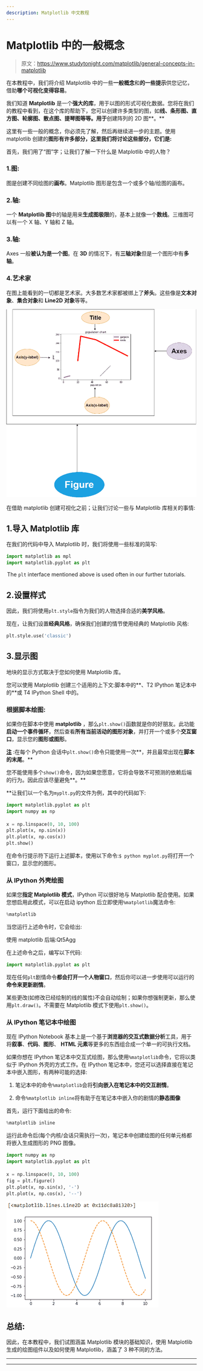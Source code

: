 ```yaml
---
description: Matplotlib 中文教程
---
```


# Matplotlib 中的一般概念

> 原文：<https://www.studytonight.com/matplotlib/general-concepts-in-matplotlib>

在本教程中，我们将介绍 Matplotlib 中的一些**一般概念**和**的一些提示**供您记忆，借助**哪个可视化变得容易**。

我们知道 **Matplotlib** 是一个**强大的库**，用于以图的形式可视化数据。您将在我们的教程中看到，在这个库的帮助下，您可以创建许多类型的图，如**线、条形图、直方图、轮廓图、散点图、提琴图等等。用于**创建阵列的 2D 图**。**

这里有一些一般的概念，你必须先了解，然后再继续进一步的主题。使用 matplotlib 创建的**图形有许多部分，这里我们将讨论这些部分，它们是:**

首先，我们用了“图”字；让我们了解一下什么是 Matplotlib 中的人物？

### 1.图:

图是创建不同绘图的**画布**。Matplotlib 图形是包含一个或多个轴/绘图的画布。

### 2.轴:

一个 **Matplotlib 图**中的轴是用来**生成图极限**的，基本上就像一个**数线**。三维图可以有一个 X 轴、Y 轴和 Z 轴。

### 3.轴:

Axes 一般**被认为是一个图**。在 **3D** 的情况下，有**三轴对象**但是一个图形中有**多轴**。

### 4.艺术家

在图上能看到的一切都是艺术家。大多数艺术家都被绑上了**斧头**。这些像是**文本对象**、**集合对象**和 **Line2D 对象**等等。

![Matplotlib plot components - Figure, Axis, Axes and Artist](img/713c9464e460db539c4d125a3ae89b88.png)

在借助 matplotlib 创建可视化之前；让我们讨论一些与 Matplotlib 库相关的事情:

## 1.导入 Matplotlib 库

在我们的代码中导入 Matplotlib 时，我们将使用一些标准的简写:

```py
import matplotlib as mpl
import matplotlib.pyplot as plt
```

![](img/4765334125b448ec4c4bdf8285a1da72.png)![](img/4765334125b448ec4c4bdf8285a1da72.png "Click and drag to move")The `plt` interface mentioned above is used often in our further tutorials.

## 2.设置样式

因此，我们将使用`plt.style`指令为我们的人物选择合适的**美学风格**。

现在，让我们设置**经典风格**，确保我们创建的情节使用经典的 Matplotlib 风格:

```py
plt.style.use('classic')
```

## 3.显示图

地块的显示方式取决于您如何使用 Matplotlib 库。

您可以使用 Matplotlib 创建三个适用的上下文:脚本中的**、T2 IPython 笔记本中的**或 T4 IPython Shell 中的。

### 根据脚本绘图:

如果你在脚本中使用 **matplotlib** ，那么`plt.show()`函数就是你的好朋友。此功能**启动一个事件循环**，然后查看**所有当前活动的图形对象**，并打开一个或多个**交互窗口**，显示您的**图形或图形**。

<u>**注**</u> :在每个 Python 会话中`plt.show()`命令只能使用一次**，并且最常出现在**脚本的末尾**。**

您不能使用多个`show()`命令，因为如果您愿意，它将会导致不可预测的依赖后端的行为。因此应该尽量避免**。**

 **让我们以一个名为`myplt.py`的文件为例，其中的代码如下:

```py
import matplotlib.pyplot as plt
import numpy as np

x = np.linspace(0, 10, 100)
plt.plot(x, np.sin(x))
plt.plot(x, np.cos(x))
plt.show()
```

在命令行提示符下运行上述脚本，使用以下命令:`$ python myplot.py`将打开一个窗口，显示您的图形。

### 从 IPython 外壳绘图

如果您**指定 Matplotlib 模式**，IPython 可以很好地与 Matplotlib 配合使用。如果您想启用此模式，可以在启动 ipython 后立即使用`%matplotlib`魔法命令:

```py
%matplotlib
```

当您运行上述命令时，它会给出:

使用 matplotlib 后端:Qt5Agg

在上述命令之后，编写以下代码:

```py
import matplotlib.pyplot as plt
```

现在任何`plt`剧情命令**都会打开一个人物窗口**，然后你可以进一步使用可以运行的**命令来更新剧情**。

某些更改(如修改已经绘制的线的属性)不会自动绘制；如果你想强制更新，那么使用`plt.draw()`。不需要在 Matplotlib 模式下使用`plt.show()`。

### 从 IPython 笔记本中绘图

现在 IPython Notebook 基本上是一个基于**浏览器的交互式数据分析**工具，用于将**叙事**、**代码**、**图形**、 **HTML 元素**等更多的东西组合成一个单一的可执行文档。

如果你想在 IPython 笔记本中交互式绘图，那么使用`%matplotlib`命令，它将以类似于 IPython 外壳的方式工作。在 IPython 笔记本中，您还可以选择直接在笔记本中嵌入图形，有两种可能的选择:

1.  笔记本中的命令`%matplotlib`会将**引向嵌入在笔记本中的交互剧情**。

2.  命令`%matplotlib inline`将有助于在笔记本中嵌入你的剧情的**静态图像**

首先，运行下面给出的命令:

```py
%matplotlib inline
```

运行此命令后(每个内核/会话只需执行一次)，笔记本中创建绘图的任何单元格都将嵌入生成图形的 PNG 图像。

```py
import numpy as np
import matplotlib.pyplot as plt

x = np.linspace(0, 10, 100)
fig = plt.figure()
plt.plot(x, np.sin(x), '-')
plt.plot(x, np.cos(x), '--')
```

![Matplotlib sample plot](img/a41250d7b35430caa87c032af76b6220.png)

## 总结:

因此，在本教程中，我们试图涵盖 Matplotlib 模块的基础知识，使用 Matplotlib 生成的绘图组件以及如何使用 Matplotlib，涵盖了 3 种不同的方法。

* * *

* * ***